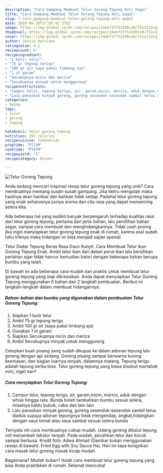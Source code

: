 ```yaml
---
description: "Cara Gampang Membuat Telur Goreng Tepung Anti Gagal"
title: "Cara Gampang Membuat Telur Goreng Tepung Anti Gagal"
slug: 7-cara-gampang-membuat-telur-goreng-tepung-anti-gagal
date: 2020-06-26T17:03:43.370Z
image: https://img-global.cpcdn.com/recipes/24ebf37753208ce0/751x532cq70/telur-goreng-tepung-foto-resep-utama.jpg
thumbnail: https://img-global.cpcdn.com/recipes/24ebf37753208ce0/751x532cq70/telur-goreng-tepung-foto-resep-utama.jpg
cover: https://img-global.cpcdn.com/recipes/24ebf37753208ce0/751x532cq70/telur-goreng-tepung-foto-resep-utama.jpg
author: Jennie Harrison
ratingvalue: 4.1
reviewcount: 6
recipeingredient:
- "1 butir telur"
- "75 gr tepung terigu"
- "100 gr air saya pakai timbang aja"
- "1 st garam"
- "Secukupnya micin dan merica"
- "Secukupnya minyak untuk menggoreng"
recipeinstructions:
- "Campur telur, tepung terigu, air, garam,micin, merica, aduk dengan whisk hingga rata. Bunda boleh tambahkan bumbu sesuai selera, misalnya kaldu bubuk, cabe dan lain-lain"
- "Lalu panaskan minyak goreng, goreng sesendok-sesendok sambil terus diaduk supaya adonan tepungnya tidak mengendap, angkat,hidangkan dengan saus tomat atau saus sambal sesuai selera bunda"
categories:
- Resep
tags:
- telur
- goreng
- tepung

katakunci: telur goreng tepung 
nutrition: 197 calories
recipecuisine: Indonesian
preptime: "PT13M"
cooktime: "PT47M"
recipeyield: "2"
recipecategory: Dinner

---
```



![Telur Goreng Tepung](https://img-global.cpcdn.com/recipes/24ebf37753208ce0/751x532cq70/telur-goreng-tepung-foto-resep-utama.jpg)

Anda sedang mencari inspirasi resep telur goreng tepung yang unik? Cara membuatnya memang susah-susah gampang. Jika keliru mengolah maka hasilnya akan hambar dan bahkan tidak sedap. Padahal telur goreng tepung yang enak seharusnya punya aroma dan cita rasa yang dapat memancing selera kita.

Ada beberapa hal yang sedikit banyak berpengaruh terhadap kualitas rasa dari telur goreng tepung, pertama dari jenis bahan, lalu pemilihan bahan segar, sampai cara membuat dan menghidangkannya. Tidak usah pusing jika ingin menyiapkan telur goreng tepung enak di rumah, karena asal sudah tahu triknya maka hidangan ini bisa menjadi sajian spesial.

Telur Dadar Tepung Beras Rasa Daun Kunyit. Cara Membuat Telur Ikan Goreng Tepung Enak. Ambil telur ikan dari dalam perut ikan lalu bersihkan perlahan agar tidak hancur kemudian baluri dengan beberapa bahan berupa bumbu yang telah.


Di bawah ini ada beberapa cara mudah dan praktis untuk membuat telur goreng tepung yang siap dikreasikan. Anda dapat menyiapkan Telur Goreng Tepung menggunakan 6 bahan dan 2 langkah pembuatan. Berikut ini langkah-langkah dalam membuat hidangannya.

<!--inarticleads1-->

##### Bahan-bahan dan bumbu yang digunakan dalam pembuatan Telur Goreng Tepung:

1. Siapkan 1 butir telur
1. Ambil 75 gr tepung terigu
1. Ambil 100 gr air (saya pakai timbang aja)
1. Gunakan 1 st garam
1. Siapkan Secukupnya micin dan merica
1. Ambil Secukupnya minyak untuk menggoreng


Celupkan buah pisang yang sudah dikupas ke dalam adonan tepung lalu goreng dengan api sedang. Goreng pisang sampai berwarna kuning keemasan, dan bagian luarnya renyah, dalamnya matang. Tepung terigu adalah tepung serba bisa. Telur goreng tepung yang biasa disebut martabak mini, inget kan? 

<!--inarticleads2-->

##### Cara menyiapkan Telur Goreng Tepung:

1. Campur telur, tepung terigu, air, garam,micin, merica, aduk dengan whisk hingga rata. Bunda boleh tambahkan bumbu sesuai selera, misalnya kaldu bubuk, cabe dan lain-lain
1. Lalu panaskan minyak goreng, goreng sesendok-sesendok sambil terus diaduk supaya adonan tepungnya tidak mengendap, angkat,hidangkan dengan saus tomat atau saus sambal sesuai selera bunda


Ternyata nih cara membuatnya cukup mudah. Udang goreng dibalut tepung roti menambah tekstur renyah. Pada wadah, pecahkan telur dan kocok sampai berbusa. Kredit foto: Adwa Ahmad (Gambar bukan menggunakan resepi di bawah). Fried Egg with Soy Sauce Hai, Hari ini saya kongsikan cara masak telur goreng masak kicap mudah. 

Bagaimana? Mudah bukan? Itulah cara membuat telur goreng tepung yang bisa Anda praktikkan di rumah. Selamat mencoba!
